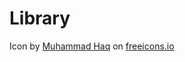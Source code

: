 # Library

Icon by <a href="https://freeicons.io/profile/823">Muhammad Haq</a> on <a href="https://freeicons.io">freeicons.io</a>